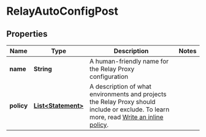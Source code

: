 

# RelayAutoConfigPost


## Properties

| Name | Type | Description | Notes |
|------------ | ------------- | ------------- | -------------|
|**name** | **String** | A human-friendly name for the Relay Proxy configuration |  |
|**policy** | [**List&lt;Statement&gt;**](Statement.md) | A description of what environments and projects the Relay Proxy should include or exclude. To learn more, read [Write an inline policy](https://launchdarkly.com/docs/sdk/relay-proxy/automatic-configuration#write-an-inline-policy). |  |



